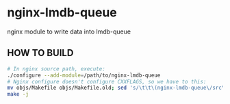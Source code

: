 # nginx-lmdb-queue
nginx module to write data into lmdb-queue

## HOW TO BUILD
```sh
# In nginx source path, execute:
./configure --add-module=/path/to/nginx-lmdb-queue
# Nginx configure doesn't configure CXXFLAGS, so we have to this:
mv objs/Makefile objs/Makefile.old; sed 's/\t\t\(nginx-lmdb-queue\/src\/.*\.cc\)/\t\t-std=c++11 \1/' objs/Makefile.old > objs/Makefile
make -j
```